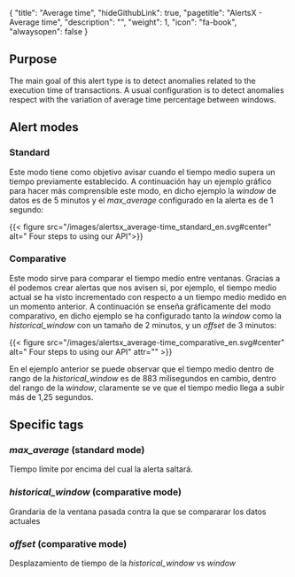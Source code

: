 {
  "title": "Average time",
  "hideGithubLink": true,
  "pagetitle": "AlertsX - Average time",
  "description": "",
  "weight": 1,
  "icon": "fa-book",
  "alwaysopen": false
}

## Purpose

The main goal of this alert type is to detect anomalies related to the execution time of transactions. A usual configuration is to detect anomalies respect with the variation of average time percentage between windows.

## Alert modes

### Standard

Este modo tiene como objetivo avisar cuando el tiempo medio supera un tiempo previamente establecido. A continuación hay un ejemplo gráfico para hacer más comprensible este modo, en dicho ejemplo la _window_ de datos es de 5 minutos y el _max\_average_ configurado en la alerta es de 1 segundo:

{{< figure src="/images/alertsx_average-time_standard_en.svg#center" alt=" Four steps to using our API">}}

### Comparative

Este modo sirve para comparar el tiempo medio entre ventanas. Gracias a él podemos crear alertas que nos avisen si, por ejemplo, el tiempo medio actual se ha visto incrementado con respecto a un tiempo medio medido en un momento anterior. A continuación se enseña gráficamente del modo comparativo, en dicho ejemplo se ha configurado tanto la _window_ como la _historical\_window_ con un tamaño de 2 minutos, y un _offset_ de 3 minutos:

{{< figure src="/images/alertsx_average-time_comparative_en.svg#center" alt=" Four steps to using our API" attr="" >}}

En el ejemplo anterior se puede observar que el tiempo medio dentro de rango de la _historical\_window_ es de 883 milisegundos en cambio, dentro del rango de la _window_, claramente se ve que el tiempo medio llega a subir más de 1,25 segundos.

## Specific tags

### _max\_average_ (standard mode)

Tiempo límite por encima del cual la alerta saltará.

### _historical\_window_ (comparative mode)

Grandaria de la ventana pasada contra la que se compararar los datos actuales

### _offset_ (comparative mode)

Desplazamiento de tiempo de la _historical\_window_ vs _window_
